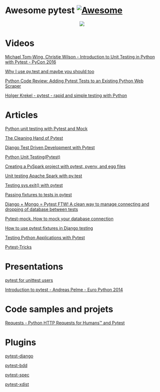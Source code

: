 # Awesome pytest [![Awesome](https://cdn.rawgit.com/sindresorhus/awesome/d7305f38d29fed78fa85652e3a63e154dd8e8829/media/badge.svg)](https://github.com/sindresorhus/awesome)

<p align="center">
  <img src='https://raw.githubusercontent.com/augustogoulart/awesome-pytest/master/final.jpg'>
</p> 


# Videos
[Michael Tom-Wing, Christie Wilson - Introduction to Unit Testing in Python with Pytest - PyCon 2016](https://www.youtube.com/watch?v=UPanUFVFfzY)

[Why I use py.test and maybe you should too](https://www.youtube.com/watch?v=P-AhpukDIik)

[Python Code Review: Adding Pytest Tests to an Existing Python Web Scraper](https://www.youtube.com/watch?v=03Ki2WpVRBc)

[Holger Krekel - pytest - rapid and simple testing with Python](https://www.youtube.com/watch?v=9LVqBQcFmyw)

# Articles
[Python unit testing with Pytest and Mock](https://medium.com/@bfortuner/python-unit-testing-with-pytest-and-mock-197499c4623c)

[The Cleaning Hand of Pytest](https://blog.daftcode.pl/the-cleaning-hand-of-pytest-28f434f4b684)

[Django Test Driven Development with Pytest](https://medium.com/@Afroshok/django-test-driven-development-with-pytest-63cb99e6fff2)

[Python Unit Testing(Pytest)](https://medium.com/python-pandemonium/testing-sys-exit-with-pytest-10c6e5f7726f)

[Creating a PySpark project with pytest, pyenv, and egg files](https://medium.com/@mrpowers/creating-a-pyspark-project-with-pytest-pyenv-and-egg-files-d2709eb1604c)

[Unit testing Apache Spark with py.test](https://engblog.nextdoor.com/unit-testing-apache-spark-with-py-test-3b8970dc013b) 

[Testing sys.exit() with pytest](https://medium.com/python-pandemonium/testing-sys-exit-with-pytest-10c6e5f7726f)

[Passing fixtures to tests in pytest](https://medium.com/python-pandemonium/passing-fixtures-to-test-in-pytest-e8dade1f01ff)

[Django + Mongo = Pytest FTW! A clean way to manage connecting and dropping of database between tests](https://medium.com/@antash/django-mongo-pytest-ftw-1610c99588ab)

[Pytest-mock. How to mock your database connection](https://medium.com/@mariusz.raczynski2/pytest-mock-how-to-mock-your-database-connection-5c84a5a0bfc3) 

[How to use pytest fixtures in Django testing](https://medium.com/@harshvb7/how-to-use-pytest-fixtures-in-django-testing-44969f3f29e5)

[Testing Python Applications with Pytest](https://semaphoreci.com/community/tutorials/testing-python-applications-with-pytest)

[Pytest-Tricks](http://hackebrot.github.io/pytest-tricks/)


# Presentations

[pytest for unittest users](https://gitpitch.com/nicoddemus/pytest-for-unittest-users)

[Introduction to pytest - Andreas Pelme - Euro Python 2014](https://www.youtube.com/watch?v=LdVJj65ikRY)

# Code samples and projets

[Requests - Python HTTP Requests for Humans™ and Pytest](https://github.com/requests/requests/tree/master/tests)

# Plugins

[pytest-django](https://pytest-django.readthedocs.io/en/latest/)

[pytest-bdd](https://pypi.python.org/pypi/pytest-bdd)

[pytest-spec](https://pypi.python.org/pypi/pytest-spec)

[pytest-xdist](https://github.com/pytest-dev/pytest-xdist)

